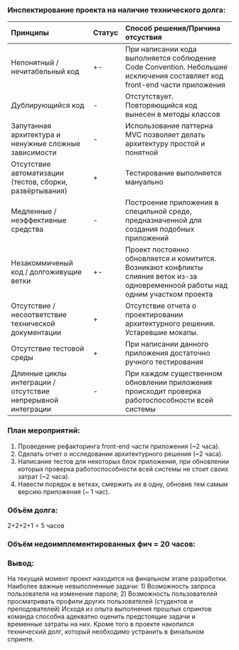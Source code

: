 ### Инспектирование проекта на наличие технического долга:
| **Принципы** | **Статус** | **Способ решения/Причина отсуствия** |
|:--|:--|:--|
| Непонятный / нечитабельный код| +- | При написании кода выполняется соблюдение Code Convention. Небольшие исключения составляет код front-end части приложения|
| Дублирующийся код | - | Отстутствует. Повторяющийся код вынесен в методы классов | 
| Запутанная архитектура и ненужные сложные зависимости | - | Использование паттерна MVC позволяет делать архитектуру простой и понятной |
| Отсутствие автоматизации (тестов, сборки, развёртывания)| + | Тестирование выполняется мануально |
| Медленные / неэффективные средства | - | Построение приложения в специльной среде, предназначенной для создания подобных приложений |
| Незакоммиченый код / долгоживущие ветки | +- | Проект постоянно обновляется и комитится. Возникают конфликты слияния веток из-за одновременноой работы над одним участком проекта |
| Отсутствие / несоответствие технической документации | + | Отсутствие отчета о проектировании архитектурного решения. Устаревшие мокапы.|
| Отсутствие тестовой среды | + | При написании данного приложения достаточно ручного тестирования |
| Длинные циклы интеграции / отсутствие непрерывной интеграции | - | При каждом существенном обновлении приложения происходит проверка работоспособности всей системы |

### План мероприятий:

1. Проведение рефакторинга front-end части приложения (~2 часа).
2. Сделать отчет о исследовании архитектурного решения (~2 часа).
3. Написание тестов для некоторых блок приложения, при обновлении которых проверка работоспособности всей системы не стоит своих затрат (~2 часа).
2. Навести порядок в ветках, смержить их в одну, обновив тем самым версию приложения (~ 1 час).

### Объём долга:

2+2+2+1 = 5 часов

### Объём недоимплементированных фич = 20 часов:

### Вывод:
На текущий момент проект находится на финальном этапе разработки. Наиболее важные невыполненные задачи: 1) Возможность запроса пользователя на изменение пароля; 2) Возможность пользователей просматривать профили других пользователей (студентов и преподователей)
Исходя из опыта выполнения прошлых спринтов команда способна адекватно оценить предстоящие задачи и временные затраты на них. Кроме того в проекте накопился технический долг, который необходимо устранить в финальном спринте.